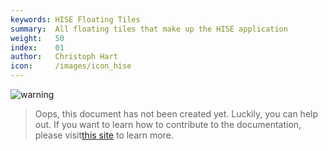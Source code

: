 ```yaml
---
keywords: HISE Floating Tiles
summary:  All floating tiles that make up the HISE application
weight:   50
index:    01
author:   Christoph Hart
icon:     /images/icon_hise
---
```


![warning](/images/icon_warning:64px)  
> Oops, this document has not been created yet. Luckily, you can help out. If you want to learn how to contribute to the documentation, please visit[this site](/glossary/contributing) to learn more.  


